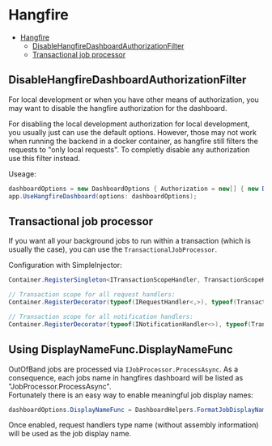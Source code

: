 # Hangfire

- [Hangfire](#hangfire)
  - [DisableHangfireDashboardAuthorizationFilter](#disablehangfiredashboardauthorizationfilter)
  - [Transactional job processor](#transactional-job-processor)

## DisableHangfireDashboardAuthorizationFilter

For local development or when you have other means of authorization, you may want to disable the hangfire authorization for the dashboard.  

For disabling the local development authorization for local development, you usually just can use the default options. However, those may not work when running the backend in a docker container, as hangfire still filters the requests to "only local requests".
To completly disable any authorization use this filter instead.

Useage:
```cs
dashboardOptions = new DashboardOptions { Authorization = new[] { new DisableHangfireDashboardAuthorizationFilter() } };
app.UseHangfireDashboard(options: dashboardOptions);
```

## Transactional job processor

If you want all your background jobs to run within a transaction (which is usually the case), you can use the `TransactionalJobProcessor`.

Configuration with SimpleInjector:
```cs
Container.RegisterSingleton<ITransactionScopeHandler, TransactionScopeHandler>();

// Transaction scope for all request handlers:
Container.RegisterDecorator(typeof(IRequestHandler<,>), typeof(TransactionalCommandHandlerDecorator<,>));

// Transaction scope for all notification handlers:
Container.RegisterDecorator(typeof(INotificationHandler<>), typeof(TransactionalNotificationHandlerDecorator<>));
```

## Using DisplayNameFunc.DisplayNameFunc

OutOfBand jobs are processed via `IJobProcessor.ProcessAsync`. As a consequence, each jobs name in hangfires dashboard will be listed as "JobProcessor.ProcessAsync".  
Fortunately there is an easy way to enable meaningful job display names:

```cs
dashboardOptions.DisplayNameFunc = DashboardHelpers.FormatJobDisplayName;
```

Once enabled, request handlers type name (without assembly information) will be used as the job display name.